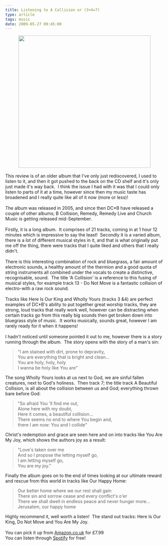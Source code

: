```yaml
---
title: Listening to A Collision or (3+4=7)
type: article
tags: music
date: 2009-05-27 09:45:00
---
```

<div class="separator" style="clear:both;text-align:center;"><a href="http://img148.imageshack.us/img148/5468/albumacollision.jpg"><img border="0" height="420" src="http://img148.imageshack.us/img148/5468/albumacollision.jpg" width="420" /></a></div><br />This review is of an older album that I've only just rediscovered, I used to listen to it, and then it got pushed to the back on the CD shelf and it's only just made it's way back. &nbsp;I think the issue I had with it was that I could only listen to parts of it at a time, however since then my music taste has broadened and I really quite like all of it now (more or less)!<br /><br />The album was released in 2005, and since then DC*B have released a couple of other albums; B Collision, Remedy, Remedy Live and Church Music is getting released mid-September.<br /><br />Firstly, it is a long album. &nbsp;It comprises of 21 tracks, coming in at 1 hour 12 minutes which is impressive to say the least! &nbsp;Secondly it is a varied album, there is a lot of different musical styles in it, and that is what originally put me off the thing, there were tracks that I quite liked and others that I really didn't.<br /><br />There is this interesting combination of rock and bluegrass, a fair amount of electronic sounds, a healthy&nbsp;amount&nbsp;of the&nbsp;thermion&nbsp;and a good quota of string instruments all combined under the vocals to create a distinctive, recognisable, sound. &nbsp;The title 'A Collision' is a reference to this fusing of musical styles, for example track 13 - Do Not Move is a fantastic collision of electro-with a raw rock sound.<br /><br />Tracks like Here Is Our King and Wholly Yours (tracks 3 &amp;4) are perfect examples of DC*B's ability to put together great worship tracks, they are strong, loud tracks that really work well, however can be distracting when certain tracks go from this really big sounds then get broken down into bluegrass style of music. &nbsp;It works musically, sounds great, however I am rarely ready for it when it happens!<br /><br />I hadn't noticed until someone pointed it out to me, however there is a story running through the album. &nbsp;The story opens with the story of a man's sin:<br /><blockquote>"I am stained with dirt, prone to depravity,<br />You are everything that is bright and clean...<br />You are holy, holy, holy<br />I wanna be holy like You are"</blockquote>The song Wholly Yours looks at us next to God, we are sinful fallen creatures, next to God's&nbsp;holiness. &nbsp;Then track 7; the title track A Beautiful Collision, is all about the collision between us and God; everything thrown bare before God:<br /><blockquote>"So afraid You 'll find me out,<br />Alone here with my doubt,<br />Here it comes, a beautiful collision...<br />There seems no end to where You begin and,<br />there I am now: You and I collide"</blockquote>Christ's redemption and grace are seen here and on into tracks like You Are My Joy, which shows the authors joy as a result:<br /><blockquote>"Love's taken over me<br />And so I propose the letting myself go,<br />I am letting myself go,<br />You are my joy."</blockquote>Finally the album goes on to the end of times looking at our ultimate reward and rescue from this world in tracks like Our Happy Home:<br /><blockquote>Our better home where we our rest shall gain<br />There sin and sorrow cease and every conflict's o'er<br />There we shall dwell in endless peace and never hunger more...<br />Jerusalem, our happy home</blockquote>Highly recommend it, well worth a listen! &nbsp;The stand out tracks: Here Is Our King, Do Not Move and You Are My Joy.<br /><br />You can pick it up from <a href="http://www.amazon.co.uk/Collision-Expanded/dp/B001INMZY2/ref=sr_1_1/275-1765158-8835714?ie=UTF8&amp;qid=1243285880&amp;sr=8-1">Amazon.co.uk</a> for &pound;7.99<br />You can listen through <a href="http://open.spotify.com/album/7lOol9Af6dE4R2yZEgCSWh">Spotify</a> for free!<div class="blogger-post-footer"><img width='1' height='1' src='https://blogger.googleusercontent.com/tracker/31453821-6272057142775968764?l=www.jamesdoc.co.uk' alt='' /></div>
